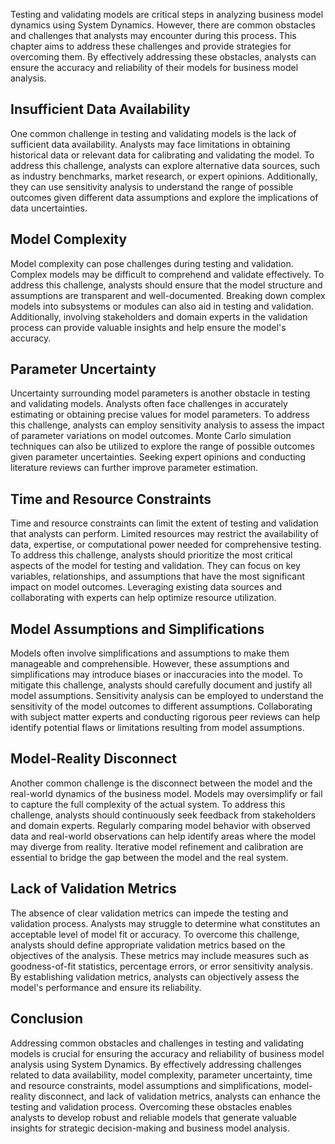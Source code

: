 
Testing and validating models are critical steps in analyzing business model dynamics using System Dynamics. However, there are common obstacles and challenges that analysts may encounter during this process. This chapter aims to address these challenges and provide strategies for overcoming them. By effectively addressing these obstacles, analysts can ensure the accuracy and reliability of their models for business model analysis.

## Insufficient Data Availability

One common challenge in testing and validating models is the lack of sufficient data availability. Analysts may face limitations in obtaining historical data or relevant data for calibrating and validating the model. To address this challenge, analysts can explore alternative data sources, such as industry benchmarks, market research, or expert opinions. Additionally, they can use sensitivity analysis to understand the range of possible outcomes given different data assumptions and explore the implications of data uncertainties.

## Model Complexity

Model complexity can pose challenges during testing and validation. Complex models may be difficult to comprehend and validate effectively. To address this challenge, analysts should ensure that the model structure and assumptions are transparent and well-documented. Breaking down complex models into subsystems or modules can also aid in testing and validation. Additionally, involving stakeholders and domain experts in the validation process can provide valuable insights and help ensure the model's accuracy.

## Parameter Uncertainty

Uncertainty surrounding model parameters is another obstacle in testing and validating models. Analysts often face challenges in accurately estimating or obtaining precise values for model parameters. To address this challenge, analysts can employ sensitivity analysis to assess the impact of parameter variations on model outcomes. Monte Carlo simulation techniques can also be utilized to explore the range of possible outcomes given parameter uncertainties. Seeking expert opinions and conducting literature reviews can further improve parameter estimation.

## Time and Resource Constraints

Time and resource constraints can limit the extent of testing and validation that analysts can perform. Limited resources may restrict the availability of data, expertise, or computational power needed for comprehensive testing. To address this challenge, analysts should prioritize the most critical aspects of the model for testing and validation. They can focus on key variables, relationships, and assumptions that have the most significant impact on model outcomes. Leveraging existing data sources and collaborating with experts can help optimize resource utilization.

## Model Assumptions and Simplifications

Models often involve simplifications and assumptions to make them manageable and comprehensible. However, these assumptions and simplifications may introduce biases or inaccuracies into the model. To mitigate this challenge, analysts should carefully document and justify all model assumptions. Sensitivity analysis can be employed to understand the sensitivity of the model outcomes to different assumptions. Collaborating with subject matter experts and conducting rigorous peer reviews can help identify potential flaws or limitations resulting from model assumptions.

## Model-Reality Disconnect

Another common challenge is the disconnect between the model and the real-world dynamics of the business model. Models may oversimplify or fail to capture the full complexity of the actual system. To address this challenge, analysts should continuously seek feedback from stakeholders and domain experts. Regularly comparing model behavior with observed data and real-world observations can help identify areas where the model may diverge from reality. Iterative model refinement and calibration are essential to bridge the gap between the model and the real system.

## Lack of Validation Metrics

The absence of clear validation metrics can impede the testing and validation process. Analysts may struggle to determine what constitutes an acceptable level of model fit or accuracy. To overcome this challenge, analysts should define appropriate validation metrics based on the objectives of the analysis. These metrics may include measures such as goodness-of-fit statistics, percentage errors, or error sensitivity analysis. By establishing validation metrics, analysts can objectively assess the model's performance and ensure its reliability.

## Conclusion

Addressing common obstacles and challenges in testing and validating models is crucial for ensuring the accuracy and reliability of business model analysis using System Dynamics. By effectively addressing challenges related to data availability, model complexity, parameter uncertainty, time and resource constraints, model assumptions and simplifications, model-reality disconnect, and lack of validation metrics, analysts can enhance the testing and validation process. Overcoming these obstacles enables analysts to develop robust and reliable models that generate valuable insights for strategic decision-making and business model analysis.
